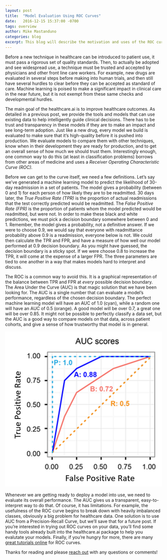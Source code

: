 ```yaml
---
layout: post
title:  "Model Evaluation Using ROC Curves"
date:   2016-12-15 15:37:00 -0700
tags: overview
author: Mike Mastanduno
categories: blog
excerpt: This blog will describe the motivation and uses of the ROC curve
---
```

Before a new technique in healthcare can be introduced to patient use, it must pass a rigorous set of quality standards. Then, to actually be adopted and see widespread use, a technique must be trusted and accepted by physicians and other front line care workers. For example, new drugs are evaluated in several steps before making into human trials, and then still have several hurdles to clear before they can be accepted as standard of care. Machine learning is poised to make a significant impact in clinical care in the near future, but it is not exempt from these same checks and developmental hurdles. 


The main goal of the healthcare.ai is to improve healthcare outcomes. As detailed in a previous post, we provide the tools and models that can use existing data to help intelligently guide clinical decisions. There has to be trust and transparency in these models if they are to make an impact and see long-term adoption. Just like a new drug, every model we build is evaluated to make sure that it’s high-quality before it is pushed into production. We evaluate models to compare them with other techniques, know when in their development they are ready for production, and to get an overall sense of how much we should trust them. Interestingly enough, one common way to do this (at least in classification problems) borrows from other areas of medicine and uses a *Receiver Operating Characteristic Curve (ROC).*


Before we can get to the curve itself, we need a few definitions. Let’s say we’ve generated a machine learning model to predict the likelihood of 30-day readmission in a set of patients. The model gives a probability (between 0 and 1) for each person of how likely they are to be readmitted. 30 days later, the *True Positive Rate (TPR)* is the proportion of actual readmissions that the test correctly predicted would be readmitted. The *False Positive Rate (FPR)* is the proportion of patients whom the model predicted would be readmitted, but were not. In order to make these black and white predictions, we must pick a decision boundary somewhere between 0 and 1. Remember, the model gives a probability, not a definitive answer. If we were to choose 0.9, we would say that everyone with readmittance probability above 0.9 is a readmission, everyone below is not. We could then calculate the TPR and FPR, and have a measure of how well our model performed at 0.9 decision boundary. As you might have guessed, the decision boundary is a sticky spot. If we were choose 0.8 to increase the TPR, it will come at the expense of a larger FPR. The three parameters are tied to one another in a way that makes models hard to interpret and discuss. 


 The ROC is a common way to avoid this. It is a graphical representation of the balance between TPR and FPR at *every* possible decision boundary. The Area Under the Curve (AUC) is that magic solution that we have been looking for. The AUC is a single number that can evaluate a model’s performance, regardless of the chosen decision boundary. The perfect machine learning model will have an AUC of 1.0 (cyan), while a random one will have an AUC of 0.5 (orange). A good model will be over 0.7, a great one will be over 0.85. It might not be possible to perfectly classify a data set, but the AUC is a good way to compare models on that data, across patient cohorts, and give a sense of how trustworthy that model is in general. 

![Example ROC Curves](../assets/AUCPost_ROCExample.png)

Whenever we are getting ready to deploy a model into use, we need to evaluate its overall performance. The AUC gives us a transparent, easy-to-interpret way to do that. Of course, it has limitations. For example, the usefulness of the ROC curve begins to break down with heavily imbalanced classes, obviously a big problem for healthcare data. One solution is to use AUC from a Precision-Recall Curve, but we’ll save that for a future post. If you’re interested in trying out ROC curves on your data, you’ll find some handy tools already built into the healthcare.ai package to help you evalutate your models. Finally, if you’re hungry for more, there are many [great tutorials online](https://classeval.wordpress.com/introduction/introduction-to-the-roc-receiver-operating-characteristics-plot/) for ROC curves. 


Thanks for reading and please [reach out](http://healthcare.ai/contact) with any questions or comments!
